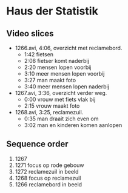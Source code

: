 # Haus der Statistik

## Video slices

* 1266.avi, 4:06, overzicht met reclamebord.
  * 1:42 fietsen
  * 2:08 fietser komt naderbij
  * 2:20 mensen lopen voorbij
  * 3:10 meer mensen lopen voorbij
  * 3:27 man maakt foto
  * 3:40 meer mensen lopen naderbij
* 1267.avi, 3:36, overzicht verder weg.
  * 0:00 vrouw met fiets vlak bij
  * 2:15 vrouw maakt foto
* 1268.avi, 3:25, reclamezuil.
  * 0:35 man draait zich even om
  * 3:02 man en kinderen komen aanlopen

## Sequence order

1. 1267
2. 1271 focus op rode gebouw
3. 1272 reclamezuil in beeld
4. 1268 focus op reclamezuil
5. 1266 reclamebord in beeld
